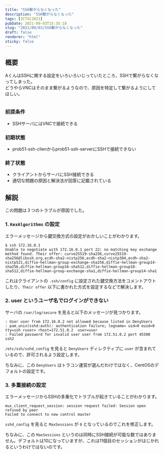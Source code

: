 ```yaml
---
title: "SSH繋がらなくなった"
description: "SSH繋がらなくなった"
tags: [ICTSC2021]
pubDate: 2021-09-03T15:35:18
slug: "2021/09/03/SSH繋がらなくなった"
draft: false
renderer: "html"
sticky: false
---
```



<h2>概要</h2>



<p>AくんはSSHに関する設定をいろいろいじっていたところ、SSHで繋がらなくなってしまった。<br>
どうやらVNCはそのまま繋がるようなので、原因を特定して繋がるようにしてほしい。</p>



<figure class="wp-block-image"><img decoding="async" src="https://i.imgur.com/dtcRj37.png.webp" alt=""/></figure>



<h3>前提条件</h3>



<ul><li>SSHサーバにはVNCで接続できる</li></ul>



<h3>初期状態</h3>



<ul><li>prob51-ssh-clienからprob51-ssh-serverにSSHで接続できない</li></ul>



<h3>終了状態</h3>



<ul><li>クライアントからサーバにSSH接続できる</li><li>適切な問題の原因と解決法が回答に記載されている</li></ul>



<h2>解説</h2>



<p>この問題は３つのトラブルが原因でした。</p>



<h3>1. <code>KexAlgorithms</code> の設定</h3>



<p>エラーメッセージから鍵交換方式の設定がおかしいことがわかります。</p>


<div class="wp-block-syntaxhighlighter-code "><pre class="brush: plain; title: ; title: ; notranslate" title=""><code>$ ssh 172.16.0.1
Unable to negotiate with 172.16.0.1 port 22: no matching key exchange method found. Their offer: curve25519-sha256,curve25519-sha256@libssh.org,ecdh-sha2-nistp256,ecdh-sha2-nistp384,ecdh-sha2-nistp521,diffie-hellman-group-exchange-sha256,diffie-hellman-group14-sha256,diffie-hellman-group16-sha512,diffie-hellman-group18-sha512,diffie-hellman-group-exchange-sha1,diffie-hellman-group14-sha1</code></pre></div>


<p>これはクライアントの <code>.ssh/config</code> に設定された鍵交換方法をコメントアウトしたり、<code>Their offer</code> 以下に書かれた方式を設定するなどで解決します。</p>



<h3>2. user というユーザ名でログインができない</h3>



<p>サーバの <code>/var/log/secure</code> を見ると以下のメッセージが見つかります。</p>


<div class="wp-block-syntaxhighlighter-code "><pre class="brush: plain; title: ; title: ; notranslate" title=""><code>: User user from 172.16.0.2 not allowed because listed in DenyUsers
: pam_unix(sshd:auth): authentication failure; logname= uid=0 euid=0 tty=ssh ruser= rhost=172.51.0.2  user=user
: Failed password for invalid user user from 172.51.0.2 port 45508 ssh2</code></pre></div>


<p><code>/etc/ssh/sshd_config</code> を見ると <code>DenyUsers</code> ディレクティブに <code>user</code> が含まれているので、許可されるよう設定します。</p>



<p>ちなみに、この <code>DenyUsers</code> はトラコン運営が選んだわけではなく、CentOSのデフォルトの設定です。</p>



<h3>3. 多重接続の設定</h3>



<p>エラーメッセージからSSHの多重化でトラブルが起きていることがわかります。</p>


<div class="wp-block-syntaxhighlighter-code "><pre class="brush: plain; title: ; title: ; notranslate" title=""><code>mux_client_request_session: session request failed: Session open refused by peer
Failed to connect to new control master</code></pre></div>


<p><code>sshd_config</code> を見ると <code>MaxSessions</code> が <code>0</code> となっているのでこれを修正します。</p>



<p>ちなみに、この <code>MaxSessions</code> というのは同時にSSH接続が可能な数ではありません。デフォルトは10になっていますが、これは11個目のセッションがはじかれるというわけではないのです。</p>
